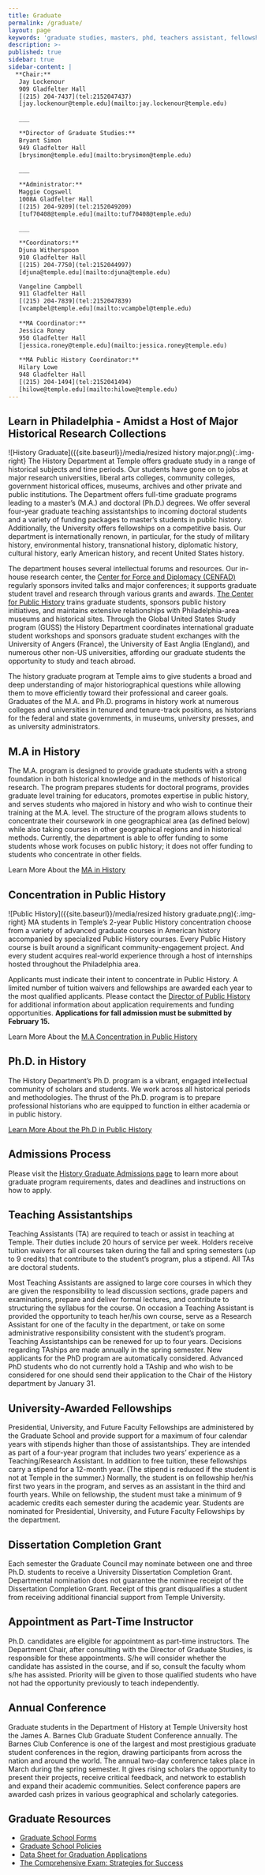 ```yaml
---
title: Graduate
permalink: /graduate/
layout: page
keywords: 'graduate studies, masters, phd, teachers assistant, fellowships, grants, resources'
description: >- 
published: true
sidebar: true
sidebar-content: |
  **Chair:**  
   Jay Lockenour  
   909 Gladfelter Hall  
   [(215) 204-7437](tel:2152047437)  
   [jay.lockenour@temple.edu](mailto:jay.lockenour@temple.edu)  
   
   ___
   
   **Director of Graduate Studies:**  
   Bryant Simon  
   949 Gladfelter Hall    
   [brysimon@temple.edu](mailto:brysimon@temple.edu)  
   
   ___
   
   **Administrator:**  
   Maggie Cogswell  
   1008A Gladfelter Hall   
   [(215) 204-9209](tel:2152049209)  
   [tuf70408@temple.edu](mailto:tuf70408@temple.edu)  
   
   ___

   **Coordinators:**  
   Djuna Witherspoon  
   910 Gladfelter Hall    
   [(215) 204-7750](tel:2152044997)   
   [djuna@temple.edu](mailto:djuna@temple.edu)  

   Vangeline Campbell  
   911 Gladfelter Hall    
   [(215) 204-7839](tel:2152047839)  
   [vcampbel@temple.edu](mailto:vcampbel@temple.edu)    
   
   **MA Coordinator:**    
   Jessica Roney  
   950 Gladfelter Hall      
   [jessica.roney@temple.edu](mailto:jessica.roney@temple.edu)    
   
   **MA Public History Coordinator:**    
   Hilary Lowe  
   948 Gladfelter Hall    
   [(215) 204-1494](tel:2152041494)  
   [hilowe@temple.edu](mailto:hilowe@temple.edu)
---
```

## Learn in Philadelphia - Amidst a Host of Major Historical Research Collections
![History Graduate]({{site.baseurl}}/media/resized history major.png){:.img-right}
The History Department at Temple offers graduate study in a range of historical subjects and time periods. Our students have gone on to jobs at major research universities, liberal arts colleges, community colleges, government historical offices, museums, archives and other private and public institutions. The Department offers full-time graduate programs leading to a master’s (M.A.) and doctoral (Ph.D.) degrees. We offer several four-year graduate teaching assistantships to incoming doctoral students and a variety of funding packages to master’s students in public history. Additionally, the University offers fellowships on a competitive basis. Our department is internationally renown, in particular, for the study of military history, environmental history, transnational history, diplomatic history, cultural history, early American history, and recent United States history.

The department houses several intellectual forums and resources. Our in-house research center, the [Center for Force and Diplomacy (CENFAD)](http://www.temple.edu/cenfad/) regularly sponsors invited talks and major conferences; it supports graduate student travel and research through various grants and awards. [The Center for Public History](http://sites.temple.edu/centerforpublichistory/) trains graduate students, sponsors public history initiatives, and maintains extensive relationships with Philadelphia-area museums and historical sites. Through the Global United States Study program (GUSS) the History Department coordinates international graduate student workshops and sponsors graduate student exchanges with the University of Angers (France), the University of East Anglia (England), and numerous other non-US universities, affording our graduate students the opportunity to study and teach abroad.

The history graduate program at Temple aims to give students a broad and deep understanding of major historiographical questions while allowing them to move efficiently toward their professional and career goals. Graduates of the M.A. and Ph.D. programs in history work at numerous colleges and universities in tenured and tenure-track positions, as historians for the federal and state governments, in museums, university presses, and as university administrators.

## M.A in History
The M.A. program is designed to provide graduate students with a strong foundation in both historical knowledge and in the methods of historical research. The program prepares students for doctoral programs, provides graduate level training for educators, promotes expertise in public history, and serves students who majored in history and who wish to continue their training at the M.A. level. The structure of the program allows students to concentrate their coursework in one geographical area (as defined below) while also taking courses in other geographical regions and in historical methods. Currently, the department is able to offer funding to some students whose work focuses on public history; it does not offer funding to students who concentrate in other fields.

Learn More About the [MA in History](http://bulletin.temple.edu/graduate/scd/cla/history-ma/#text)

## Concentration in Public History
![Public History]({{site.baseurl}}/media/resized history graduate.png){:.img-right}
MA students in Temple’s 2-year Public History concentration choose from a variety of advanced graduate courses in American history accompanied by specialized Public History courses. Every Public History course is built around a significant community-engagement project. And every student acquires real-world experience through a host of internships hosted throughout the Philadelphia area.

Applicants must indicate their intent to concentrate in Public History. A limited number of tuition waivers and fellowships are awarded each year to the most qualified applicants. Please contact the [Director of Public History](mailto:hilowe@temple.edu) for additional information about application requirements and funding opportunities. **Applications for fall admission must be submitted by February 15.**

Learn More About the [M.A Concentration in Public History](https://sites.temple.edu/centerforpublichistory/graduate-program/)

## Ph.D. in History
The History Department’s Ph.D. program is a vibrant, engaged intellectual community of scholars and students. We work across all historical periods and methodologies. The thrust of the Ph.D. program is to prepare professional historians who are equipped to function in either academia or in public history.

[Learn More About the Ph.D in Public History](http://bulletin.temple.edu/graduate/scd/cla/history-phd/#text)

## Admissions Process
Please visit the [History Graduate Admissions page](https://liberalarts.temple.edu/admissions/graduate/history) to learn more about graduate program requirements, dates and deadlines and instructions on how to apply.

## Teaching Assistantships
Teaching Assistants (TA) are required to teach or assist in teaching at Temple. Their duties include 20 hours of service per week. Holders receive tuition waivers for all courses taken during the fall and spring semesters (up to 9 credits) that contribute to the student’s program, plus a stipend. All TAs are doctoral students.

Most Teaching Assistants are assigned to large core courses in which they are given the responsibility to lead discussion sections, grade papers and examinations, prepare and deliver formal lectures, and contribute to structuring the syllabus for the course. On occasion a Teaching Assistant is provided the opportunity to teach her/his own course, serve as a Research Assistant for one of the faculty in the department, or take on some administrative responsibility consistent with the student’s program. Teaching Assistantships can be renewed for up to four years. Decisions regarding TAships are made annually in the spring semester. New applicants for the PhD program are automatically considered. Advanced PhD students who do not currently hold a TAship and who wish to be considered for one should send their application to the Chair of the History department by January 31.

## University-Awarded Fellowships
Presidential, University, and Future Faculty Fellowships are administered by the Graduate School and provide support for a maximum of four calendar years with stipends higher than those of assistantships. They are intended as part of a four-year program that includes two years’ experience as a Teaching/Research Assistant. In addition to free tuition, these fellowships carry a stipend for a 12-month year. (The stipend is reduced if the student is not at Temple in the summer.) Normally, the student is on fellowship her/his first two years in the program, and serves as an assistant in the third and fourth years. While on fellowship, the student must take a minimum of 9 academic credits each semester during the academic year. Students are nominated for Presidential, University, and Future Faculty Fellowships by the department.

## Dissertation Completion Grant
Each semester the Graduate Council may nominate between one and three Ph.D. students to receive a University Dissertation Completion Grant. Departmental nomination does not guarantee the nominee receipt of the Dissertation Completion Grant. Receipt of this grant disqualifies a student from receiving additional financial support from Temple University.

## Appointment as Part-Time Instructor
Ph.D. candidates are eligible for appointment as part-time instructors. The Department Chair, after consulting with the Director of Graduate Studies, is responsible for these appointments. S/he will consider whether the candidate has assisted in the course, and if so, consult the faculty whom s/he has assisted. Priority will be given to those qualified students who have not had the opportunity previously to teach independently. 

## Annual Conference
Graduate students in the Department of History at Temple University host the James A. Barnes Club Graduate Student Conference annually. The Barnes Club Conference is one of the largest and most prestigious graduate student conferences in the region, drawing participants from across the nation and around the world. The annual two-day conference takes place in March during the spring semester.  It gives rising scholars the opportunity to present their projects, receive critical feedback, and network to establish and expand their academic communities. Select conference papers are awarded cash prizes in various geographical and scholarly categories.

## Graduate Resources
- [Graduate School Forms](http://www.temple.edu/grad/forms/index.htm) 
- [Graduate School Policies](http://www.temple.edu/grad/policies/index.htm) 
- [Data Sheet for Graduation Applications](https://liberalarts.temple.edu/sites/liberalarts/files/History_Department_Graduate_Application_Data_Sheet_0.pdf)
- [The Comprehensive Exam: Strategies for Success](https://liberalarts.temple.edu/sites/liberalarts/files/The%20Comprehensive%20Exam.docx)
